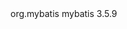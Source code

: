 <dependency>
        <groupId>org.mybatis</groupId>
        <artifactId>mybatis</artifactId>
        <version>3.5.9</version>
</dependency>

